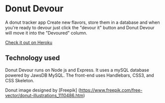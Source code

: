 # Donut Devour
A donut tracker app
Create new flavors, store them in a database and when you're ready to devour just click the "devour it" button and Donut Devour will move it into the "Devoured" column.

[Check it out on Heroku](https://blooming-sea-57049.herokuapp.com/)

## Technology used
Donut Devour runs on Node js and Express. It uses a mySQL database powered by JawsDB MySQL.
The front-end uses Handlebars, CSS3, and CSS Skeleton.

Donut image designed by [Freepik] (https://www.freepik.com/free-vector/donut-illustrations_1110486.htm)

